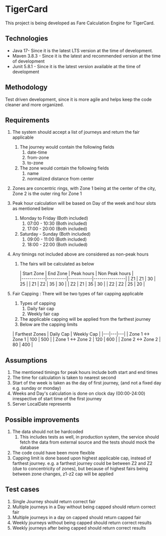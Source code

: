 # TigerCard

This project is being developed as Fare Calculation Engine for TigerCard.

## Technologies

* Java 17- Since it is the latest LTS version at the time of development.
* Maven 3.8.3 - Since it is the latest and recommended version at the time of development
* Junit 5.8.1 - Since it is the latest version available at the time of development

## Methodology

Test driven development, since it is more agile and helps keep the code cleaner and more organized.

## Requirements

1. The system should accept a list of journeys and return the fair applicable
    1. The journey would contain the following fields
        1. date-time
        2. from-zone
        3. to-zone
    2. The zone would contain the following fields
        1. name
        2. normalized distance from center
2. Zones are concentric rings, with Zone 1 being at the center of the city, Zone 2 is the outer ring for Zone 1
3. Peak hour calculation will be based on Day of the week and hour slots as mentioned below
    1. Monday to Friday (Both included)
        1. 07:00 - 10:30 (Both included)
        2. 17:00 - 20:00 (Both included)
    2. Saturday - Sunday (Both included)
        1. 09:00 - 11:00 (Both included)
        2. 18:00 - 22:00 (Both included)
4. Any timings not included above are considered as non-peak hours
    1. The fairs will be calculated as below

       | Start Zone | End Zone | Peak hours | Non Peak hours |  
              |------------|----------|------------|----------------|
       | Z1         | Z1       | 30         | 25             |
       | Z1         | Z2       | 35         | 30             |
       | Z2         | Z1       | 35         | 30             |
       | Z2         | Z2       | 25         | 20             |
5. Fair Capping : There will be two types of fair capping applicable
    1. Types of capping
        1. Daily fair cap
        2. Weekly fair cap
    2. The applicable capping will be applied from the farthest journey
    3. Below are the capping limits

   |  Farthest Zones |  Daily Cap |  Weekly Cap   |
               |---|---|---|
   |  Zone 1 <-> Zone 1   | 100  |  500 |
   |  Zone 1 <-> Zone 2 | 120  | 600  |
   |  Zone 2 <-> Zone 2 | 80  | 400  |

## Assumptions

1. The mentioned timings for peak hours include both start and end times
2. The time for calculation is taken to nearest second
3. Start of the week is taken as the day of first journey, (and not a fixed day e.g. sunday or monday)
4. Weeks and Day's calculation is done on clock day (00:00-24:00) irrespective of start time of the first journey
5. Server LocalDate represents

## Possible improvements

1. The data should not be hardcoded
    1. This includes tests as well, in production system, the service should fetch the data from external source and the
       tests should mock the database
2. The code could have been more flexible
3. Capping limit is done based upon highest applicable cap, instead of farthest journey. e.g. a farthest journey could
   be between Z2 and Z2 (due to concentricity of zones), but because of highest fairs being between zone changes, z1-z2
   cap will be applied

## Test cases

1. Single Journey should return correct fair
2. Multiple journeys in a Day without being capped should return correct fair
3. Multiple journeys in a day on capped should return capped fair
4. Weekly journeys without being capped should return correct results
5. Weekly journeys after being capped should return correct results